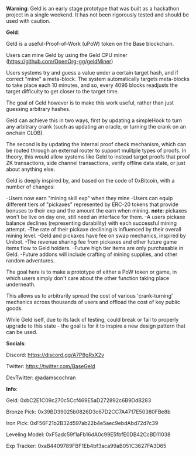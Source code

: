 **Warning**:
Geld is an early stage prototype that was built as a hackathon project in a single weekend. It has not been rigorously tested and should be used with caution.

**Geld**:

Geld is a useful-Proof-of-Work (uPoW) token on the Base blockchain.

Users can mine Geld by using the Geld CPU miner (https://github.com/OpenOrg-gg/geldMiner)

Users systems try and guess a value under a certain target hash, and if correct "mine" a meta-block. The system automatically targets meta-blocks to take place each 10 minutes, and so, every 4096 blocks readjusts the target difficulty to get closer to the target time.

The goal of Geld however is to make this work useful, rather than just guessing arbitrary hashes.

Geld can achieve this in two ways, first by updating a simpleHook to turn any arbitrary crank (such as updating an oracle, or turning the crank on an onchain CLOB).

The second is by updating the internal proof check mechanism, which can be routed through an external router to support mulitple types of proofs. In theory, this would allow systems like Geld to instead target proofs that proof ZK transactions, side channel transactions, verify offline data state, or just about anything else.

Geld is deeply inspired by, and based on the code of 0xBitcoin, with a number of changes:

-Users now earn "mining skill exp" when they mine
-Users can equip different tiers of "pickaxes" represented by ERC-20 tokens that provide bonuses to their exp and the amount the earn when mining. **note**: pickaxes won't be live on day one, still need an interface for them.
-A users pickaxe balance declines (representing durability) with each successful mining attempt.
-The rate of their pickaxe declining is influenced by their overall mining level.
-Geld and pickaxes have fee on swap mechanics, inspired by Unibot.
-The revenue sharing fee from pickaxes and other future game items flow to Geld holders.
-Future high tier items are only purchasable in Geld.
-Future addons will include crafting of mining supplies, and other random adventures.

The goal here is to make a prototype of either a PoW token or game, in which users simply don't care about the other function taking place underneath.

This allows us to arbitrarily spread the cost of various 'crank-turning' mechanics across thousands of users and offload the cost of key public goods.

While Geld iself, due to its lack of testing, could break or fail to properly upgrade to this state - the goal is for it to inspire a new design pattern that can be used.

**Socials**:

Discord: https://discord.gg/A7P8gRxX2v

Twitter: https://twitter.com/BaseGeld

DevTwitter: @adamscochran

**Info**:

Geld: 0xbC2E1C09c270c5Ccf469E5aD272892c6B9DdB283

Bronze Pick: 0x39BD39025b0826D3c67D2CC7A4717E50380FBe8b

Iron Pick: 0xF56F21b2B32d597ab22b4e5aec9ebdAbd72d7c39

Leveling Model: 0xF5adc59f1aFb16dA0c99E5fbfE0DB42CcBD11038

Exp Tracker: 0xaB4409789FBF1Eb4bf3aca99aB051C3627FA3D65